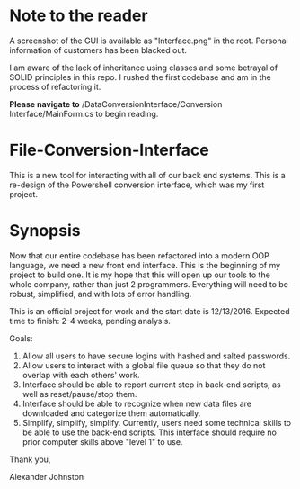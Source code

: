 # Note to the reader

A screenshot of the GUI is available as "Interface.png" in the root. Personal information of customers has been blacked out.

I am aware of the lack of inheritance using classes and some betrayal of SOLID principles in this repo. I rushed the first codebase and am in the process of refactoring it.

**Please navigate to** /DataConversionInterface/Conversion Interface/MainForm.cs to begin reading.

# File-Conversion-Interface

This is a new tool for interacting with all of our back end systems. This is a re-design of the Powershell conversion interface, which was my first project.

# Synopsis

Now that our entire codebase has been refactored into a modern OOP language, we need a new front end interface. This is the beginning of my project to build one. It is my hope that this will open up our tools to the whole company, rather than just 2 programmers. Everything will need to be robust, simplified, and with lots of error handling.

This is an official project for work and the start date is 12/13/2016. Expected time to finish: 2-4 weeks, pending analysis.

Goals:
  1. Allow all users to have secure logins with hashed and salted passwords.
  2. Allow users to interact with a global file queue so that they do not overlap with each others' work.
  3. Interface should be able to report current step in back-end scripts, as well as reset/pause/stop them.
  4. Interface should be able to recognize when new data files are downloaded and categorize them automatically.
  5. Simplify, simplify, simplify. Currently, users need some technical skills to be able to use the back-end scripts. This interface should require no prior computer skills above "level 1" to use.

Thank you,

Alexander Johnston
